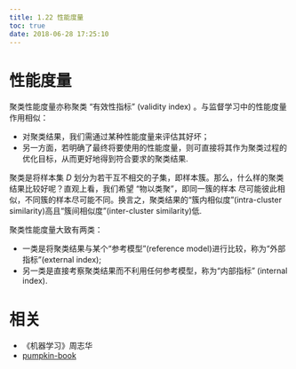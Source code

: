 ```yaml
---
title: 1.22 性能度量
toc: true
date: 2018-06-28 17:25:10
---
```

# 性能度量


聚类性能度量亦称聚类 “有效性指标” (validity index) 。与监督学习中的性能度量作用相似：

- 对聚类结果，我们需通过某种性能度量来评估其好坏；
- 另一方面，若明确了最终将要使用的性能度量，则可直接将其作为聚类过程的优化目标，从而更好地得到符合要求的聚类结果.

聚类是将样本集 $D$ 划分为若干互不相交的子集，即样本簇。那么，什么样的聚类结果比较好呢？直观上看，我们希望 “物以类聚”，即同一簇的样本 尽可能彼此相似，不同簇的样本尽可能不同。换言之，聚类结果的“簇内相似度”(intra-cluster similarity)高且“簇间相似度”(inter-cluster similarity)低.



聚类性能度量大致有两类：

- 一类是将聚类结果与某个“参考模型”(reference model)进行比较，称为“外部指标”(external index);
- 另一类是直接考察聚类结果而不利用任何参考模型，称为“内部指标” (internal index).









# 相关

- 《机器学习》周志华
- [pumpkin-book](https://github.com/datawhalechina/pumpkin-book)
